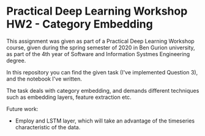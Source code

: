 # Practical Deep Learning Workshop HW2 - Category Embedding

This assignment was given as part of a Practical Deep Learning Workshop course, given during the spring semester of 2020 in Ben Gurion university, as part of the 4th year of Software and Information Systmes Engineering degree.

In this repository you can find the given task (I've implemented Question 3), and the notebook I've written.

The task deals with category embedding, and demands different techniques such as embedding layers, feature extraction etc.

Future work:
  * Employ and LSTM layer, which will take an advantage of the timeseries characteristic of the data.
  
